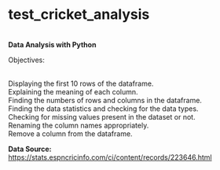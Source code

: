 # test_cricket_analysis
<br>**Data Analysis with Python**

Objectives:

<br>Displaying the first 10 rows of the dataframe.
<br>Explaining the meaning of each column.
<br>Finding the numbers of rows and columns in the dataframe.
<br>Finding the data statistics and checking for the data types.
<br>Checking for missing values present in the dataset or not.
<br>Renaming the column names appropriately.
<br>Remove a column from the dataframe.

**Data Source:** https://stats.espncricinfo.com/ci/content/records/223646.html
